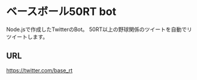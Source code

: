 ベースボール50RT bot
======================
Node.jsで作成したTwitterのBot。
50RT以上の野球関係のツイートを自動でリツイートします。


URL
------
https://twitter.com/base_rt
